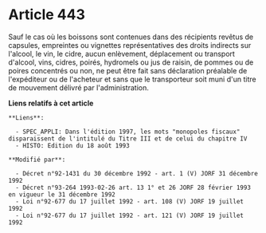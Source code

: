 # Article 443

Sauf le cas où les boissons sont contenues dans des récipients revêtus de capsules, empreintes ou vignettes représentatives
des droits indirects sur l'alcool, le vin, le cidre, aucun enlèvement, déplacement ou transport d'alcool, vins, cidres,
poirés, hydromels ou jus de raisin, de pommes ou de poires concentrés ou non, ne peut être fait sans déclaration préalable de
l'expéditeur ou de l'acheteur et sans que le transporteur soit muni d'un titre de mouvement délivré par l'administration.

**Liens relatifs à cet article**

	**Liens**:

	  - SPEC_APPLI: Dans l'édition 1997, les mots "monopoles fiscaux" disparaissent de l'intitulé du Titre III et de celui du chapitre IV
	  - HISTO: Edition du 18 août 1993

	**Modifié par**:

	  - Décret n°92-1431 du 30 décembre 1992 - art. 1 (V) JORF 31 décembre 1992
	  - Décret n°93-264 1993-02-26 art. 13 1° et 26 JORF 28 février 1993 en vigueur le 31 décembre 1992
	  - Loi n°92-677 du 17 juillet 1992 - art. 108 (V) JORF 19 juillet 1992
	  - Loi n°92-677 du 17 juillet 1992 - art. 121 (V) JORF 19 juillet 1992
